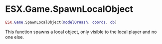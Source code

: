 # ESX.Game.SpawnLocalObject

```lua
ESX.Game.SpawnLocalObject(modelOrHash, coords, cb)
```

This function spawns a local object, only visible to the local player and no one else.
